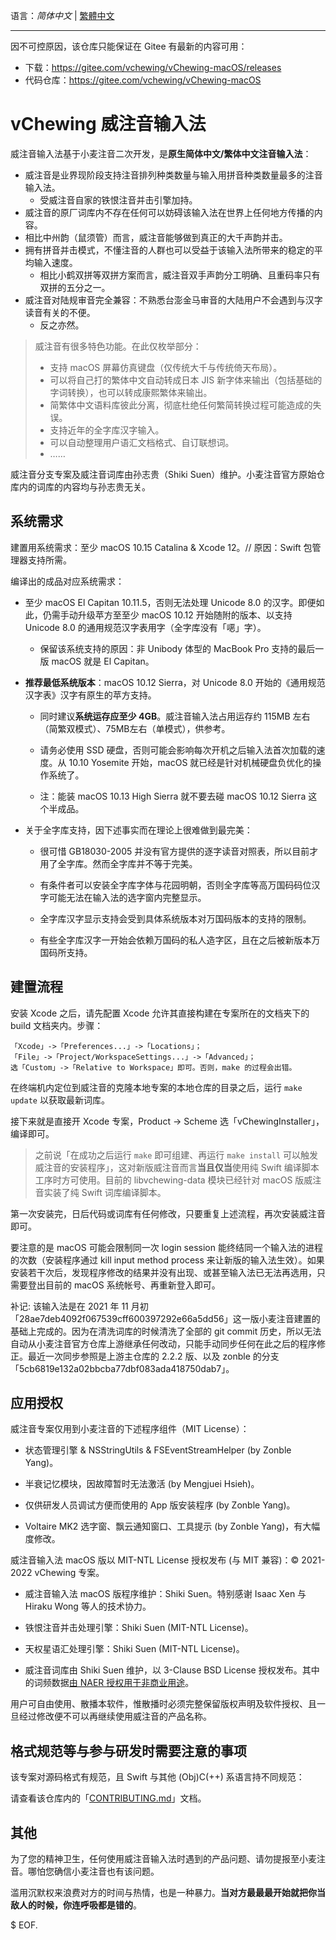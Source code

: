 语言：*简体中文* | [繁體中文](./README-CHT.md)

---

因不可控原因，该仓库只能保证在 Gitee 有最新的内容可用：

- 下载：https://gitee.com/vchewing/vChewing-macOS/releases
- 代码仓库：https://gitee.com/vchewing/vChewing-macOS

# vChewing 威注音输入法

威注音输入法基于小麦注音二次开发，是**原生简体中文/繁体中文注音输入法**：

- 威注音是业界现阶段支持注音排列种类数量与输入用拼音种类数量最多的注音输入法。
  - 受威注音自家的铁恨注音并击引擎加持。
- 威注音的原厂词库内不存在任何可以妨碍该输入法在世界上任何地方传播的内容。
- 相比中州韵（鼠须管）而言，威注音能够做到真正的大千声韵并击。
- 拥有拼音并击模式，不懂注音的人群也可以受益于该输入法所带来的稳定的平均输入速度。
  - 相比小鹤双拼等双拼方案而言，威注音双手声韵分工明确、且重码率只有双拼的五分之一。
- 威注音对陆规审音完全兼容：不熟悉台澎金马审音的大陆用户不会遇到与汉字读音有关的不便。
  - 反之亦然。

>威注音有很多特色功能。在此仅枚举部分：
>- 支持 macOS 屏幕仿真键盘（仅传统大千与传统倚天布局）。
>- 可以将自己打的繁体中文自动转成日本 JIS 新字体来输出（包括基础的字词转换），也可以转成康熙繁体来输出。
>- 简繁体中文语料库彼此分离，彻底杜绝任何繁简转换过程可能造成的失误。
>- 支持近年的全字库汉字输入。
>- 可以自动整理用户语汇文档格式、自订联想词。
>- ……

威注音分支专案及威注音词库由孙志贵（Shiki Suen）维护。小麦注音官方原始仓库内的词库的内容均与孙志贵无关。

## 系统需求

建置用系统需求：至少 macOS 10.15 Catalina & Xcode 12。// 原因：Swift 包管理器支持所需。

编译出的成品对应系统需求：

- 至少 macOS El Capitan 10.11.5，否则无法处理 Unicode 8.0 的汉字。即便如此，仍需手动升级苹方至至少 macOS 10.12 开始随附的版本、以支持 Unicode 8.0 的通用规范汉字表用字（全字库没有「𫫇」字）。

    - 保留该系统支持的原因：非 Unibody 体型的 MacBook Pro 支持的最后一版 macOS 就是 El Capitan。

- **推荐最低系统版本**：macOS 10.12 Sierra，对 Unicode 8.0 开始的《通用规范汉字表》汉字有原生的苹方支持。

    - 同时建议**系统运存应至少 4GB**。威注音输入法占用运存约 115MB 左右（简繁双模式）、75MB左右（单模式），供参考。

	- 请务必使用 SSD 硬盘，否则可能会影响每次开机之后输入法首次加载的速度。从 10.10 Yosemite 开始，macOS 就已经是针对机械硬盘负优化的操作系统了。

    - 注：能装 macOS 10.13 High Sierra 就不要去碰 macOS 10.12 Sierra 这个半成品。

- 关于全字库支持，因下述事实而在理论上很难做到最完美：

    - 很可惜 GB18030-2005 并没有官方提供的逐字读音对照表，所以目前才用了全字库。然而全字库并不等于完美。

    - 有条件者可以安装全字库字体与花园明朝，否则全字库等高万国码码位汉字可能无法在输入法的选字窗内完整显示。
 
    - 全字库汉字显示支持会受到具体系统版本对万国码版本的支持的限制。
 
    - 有些全字库汉字一开始会依赖万国码的私人造字区，且在之后被新版本万国码所支持。
 
## 建置流程

安装 Xcode 之后，请先配置 Xcode 允许其直接构建在专案所在的文档夹下的 build 文档夹内。步骤：
```
「Xcode」->「Preferences...」->「Locations」；
「File」->「Project/WorkspaceSettings...」->「Advanced」；
选「Custom」->「Relative to Workspace」即可。否则，make 的过程会出错。
```
在终端机内定位到威注音的克隆本地专案的本地仓库的目录之后，运行 `make update` 以获取最新词库。

接下来就是直接开 Xcode 专案，Product -> Scheme 选「vChewingInstaller」，编译即可。

> 之前说「在成功之后运行 `make` 即可组建、再运行 `make install` 可以触发威注音的安装程序」，这对新版威注音而言**当且仅当**使用纯 Swift 编译脚本工序时方可使用。目前的 libvchewing-data 模块已经针对 macOS 版威注音实装了纯 Swift 词库编译脚本。

第一次安装完，日后代码或词库有任何修改，只要重复上述流程，再次安装威注音即可。

要注意的是 macOS 可能会限制同一次 login session 能终结同一个输入法的进程的次数（安装程序通过 kill input method process 来让新版的输入法生效）。如果安装若干次后，发现程序修改的结果并没有出现、或甚至输入法已无法再选用，只需要登出目前的 macOS 系统帐号、再重新登入即可。

补记: 该输入法是在 2021 年 11 月初「28ae7deb4092f067539cff600397292e66a5dd56」这一版小麦注音建置的基础上完成的。因为在清洗词库的时候清洗了全部的 git commit 历史，所以无法自动从小麦注音官方仓库上游继承任何改动，只能手动同步任何在此之后的程序修正。最近一次同步参照是上游主仓库的 2.2.2 版、以及 zonble 的分支「5cb6819e132a02bbcba77dbf083ada418750dab7」。

## 应用授权

威注音专案仅用到小麦注音的下述程序组件（MIT License）：

- 状态管理引擎 & NSStringUtils & FSEventStreamHelper (by Zonble Yang)。

- 半衰记忆模块，因故障暂时无法激活 (by Mengjuei Hsieh)。

- 仅供研发人员调试方便而使用的 App 版安装程序 (by Zonble Yang)。

- Voltaire MK2 选字窗、飘云通知窗口、工具提示 (by Zonble Yang)，有大幅度修改。

威注音输入法 macOS 版以 MIT-NTL License 授权发布 (与 MIT 兼容)：© 2021-2022 vChewing 专案。

- 威注音输入法 macOS 版程序维护：Shiki Suen。特别感谢 Isaac Xen 与 Hiraku Wong 等人的技术协力。

- 铁恨注音并击处理引擎：Shiki Suen (MIT-NTL License)。

- 天权星语汇处理引擎：Shiki Suen (MIT-NTL License)。

- 威注音词库由 Shiki Suen 维护，以 3-Clause BSD License 授权发布。其中的词频数据[由 NAER 授权用于非商业用途](https://twitter.com/ShikiSuen/status/1479329302713831424)。

用户可自由使用、散播本软件，惟散播时必须完整保留版权声明及软件授权、且一旦经过修改便不可以再继续使用威注音的产品名称。

## 格式规范等与参与研发时需要注意的事项

该专案对源码格式有规范，且 Swift 与其他 (Obj)C(++) 系语言持不同规范：

请查看该仓库内的「[CONTRIBUTING.md](./CONTRIBUTING.md)」文档。

## 其他

为了您的精神卫生，任何使用威注音输入法时遇到的产品问题、请勿提报至小麦注音。哪怕您确信小麦注音也有该问题。

滥用沉默权来浪费对方的时间与热情，也是一种暴力。**当对方最最最开始就把你当敌人的时候，你连呼吸都是错的**。

$ EOF.
